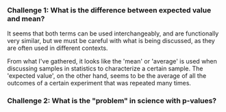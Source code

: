 ### Challenge 1: What is the difference between expected value and mean?

It seems that both terms can be used interchangeably, and are functionally very similar, but we must be careful with what is being discussed, as they are often used in different contexts.

From what I've gathered, it looks like the 'mean' or 'average' is used when discussing samples in statistics to characterize a certain sample. The 'expected value', on the other hand, seems to be the average of all the outcomes of a certain experiment that was repeated many times.


### Challenge 2: What is the "problem" in science with p-values?


